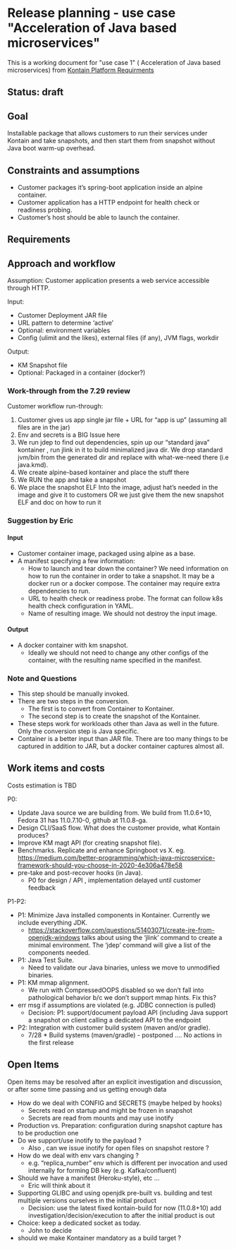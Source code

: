 # Release planning - use case  "Acceleration of Java based microservices"

This is a working document for "use case 1" ( Acceleration of Java based microservices) from [Kontain Platform Requirments](https://docs.google.com/document/d/1LPeGZEuRdgeGx-fvsZ3Gs8ltYp6xOB7MCk10zFwtpsE/edit#)

## Status: draft

## Goal

Installable package that allows customers to run their services under Kontain and take snapshots, and then start them from snapshot without Java boot warm-up overhead.

## Constraints and assumptions

* Customer packages it’s spring-boot application inside an alpine container.
* Customer application has a HTTP endpoint for health check or readiness probing.
* Customer’s host should be able to launch the container.

## Requirements


## Approach and workflow

Assumption: Customer application presents a web service accessible through HTTP.

Input:

* Customer Deployment JAR file
* URL pattern to determine ‘active’
* Optional: environment variables
* Config (ulimit and the likes), external files (if any), JVM flags, workdir

Output:

* KM Snapshot file
* Optional: Packaged in a container (docker?)

### Work-through from the 7.29 review

Customer workflow run-through:

1. Customer gives us app single jar file + URL for “app is up” (assuming all files are in the jar)
1. Env and secrets is a BIG Issue here
1. We run jdep to find out dependencies, spin up our “standard java” kontainer , run jlink in it to build minimalized java  dir. We drop standard jvm/bin from the generated dir and replace with what-we-need there (i.e java.kmd).
1. We create alpine-based kontainer and place the stuff there
1. We RUN the app and take a snapshot
1. We place the snapshot ELF Into the image, adjust hat’s needed in the image and give it to customers OR we just give them the new snapshot ELF and doc on how to run it

### Suggestion by Eric

#### Input

* Customer container image, packaged using alpine as a base.
* A manifest specifying a few information:
  * How to launch and tear down the container? We need information on how to run the container in order to take a snapshot. It may be a docker run or a docker compose. The container may require extra dependencies to run.
  * URL to health check or readiness probe. The format can follow k8s health check configuration in YAML.
  * Name of resulting image. We should not destroy the input image.

#### Output

* A docker container with km snapshot.
  * Ideally we should not need to change any other configs of the container, with the resulting name specified in the manifest.

### Note and Questions

* This step should be manually invoked.
* There are two steps in the conversion.
  * The first is to convert from Container to Kontainer.
  * The second step is to create the snapshot of the Kontainer.
* These steps work for workloads other than Java as well in the future. Only the conversion step is Java specific.
* Container is a better input than JAR file. There are too many things to be captured in addition to JAR, but a docker container captures almost all.

## Work items and costs

Costs estimation is TBD

P0:

* Update Java source we are building from. We build from 11.0.6+10, Fedora 31 has 11.0.7.10-0, github at 11.0.8-ga.
* Design CLI/SaaS flow. What does the customer provide, what Kontain produces?
* Improve KM magt API (for creating snapshot file).
* Benchmarks. Replicate and enhance Springboot vs X. eg. https://medium.com/better-programming/which-java-microservice-framework-should-you-choose-in-2020-4e306a478e58
* pre-take and post-recover hooks (in Java).
  * P0 for design / API , implementation delayed until customer feedback

P1-P2:

* P1: Minimize Java installed components in Kontainer. Currently we include everything JDK.
  * https://stackoverflow.com/questions/51403071/create-jre-from-openjdk-windows talks about using the ‘jlink’ command to create a minimal environment. The ‘jdep’ command will give a list of the components needed.
* P1: Java Test Suite.
  * Need to validate our Java binaries, unless we move to unmodified binaries.
* P1: KM mmap alignment.
  * We run with CompressedOOPS disabled so we don’t fall into pathological behavior b/c we don’t support mmap hints. Fix this?
* err msg if assumptions are violated (e.g. JDBC connection is pulled)
  * Decision: P1: support/document payload API (including Java support a snapshot on client calling  a dedicated API to the endpoint
* P2: Integration with customer build system (maven and/or gradle).
  * 7/28 * Build systems (maven/gradle) - postponed …. No actions in the first release

## Open Items

Open items may be resolved after an explicit investigation and discussion, or after some time passing and us getting enough data

* How do we deal with CONFIG and SECRETS (maybe helped by hooks)
  * Secrets read on startup and might be frozen in snapshot
  * Secrets are read from mounts and may use inotify
* Production vs. Preparation: configuration during snapshot capture has to be production one
* Do we support/use inotify to the payload  ?
  * Also , can we issue inotify for open files on snapshot restore ?
* How do we deal with env vars changing  ?
  * e.g. “replica_number” env which is different per invocation and used internally for forming DB key (e.g. Kafka/confluent)
* Should we have a manifest (Heroku-style), etc …
  * Eric will think about it
* Supporting GLIBC and using openjdk pre-built vs. building and test multiple versions ourselves  in the initial product
  * Decision: use the latest fixed kontain-build for now (11.0.8+10) add investigation/decision/execution to after the initial product is out
* Choice: keep a dedicated socket as today.
  * John to decide
* should we make Kontainer mandatory as a build target ?

